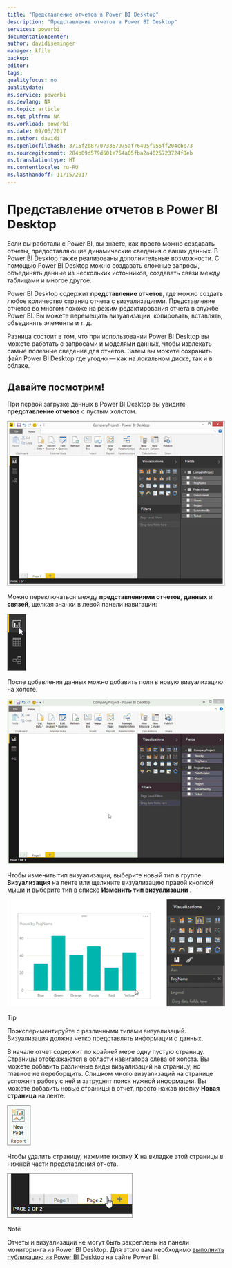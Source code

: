 ```yaml
---
title: "Представление отчетов в Power BI Desktop"
description: "Представление отчетов в Power BI Desktop"
services: powerbi
documentationcenter: 
author: davidiseminger
manager: kfile
backup: 
editor: 
tags: 
qualityfocus: no
qualitydate: 
ms.service: powerbi
ms.devlang: NA
ms.topic: article
ms.tgt_pltfrm: NA
ms.workload: powerbi
ms.date: 09/06/2017
ms.author: davidi
ms.openlocfilehash: 3715f2b877073357975af76495f955ff204cbc73
ms.sourcegitcommit: 284b09d579d601e754a05fba2a4025723724f8eb
ms.translationtype: HT
ms.contentlocale: ru-RU
ms.lasthandoff: 11/15/2017
---
```

# <a name="report-view-in-power-bi-desktop"></a>Представление отчетов в Power BI Desktop
Если вы работали с Power BI, вы знаете, как просто можно создавать отчеты, предоставляющие динамические сведения о ваших данных. В Power BI Desktop также реализованы дополнительные возможности. С помощью Power BI Desktop можно создавать сложные запросы, объединять данные из нескольких источников, создавать связи между таблицами и многое другое.

Power BI Desktop содержит **представление отчетов**, где можно создать любое количество страниц отчета с визуализациями. Представление отчетов во многом похоже на режим редактирования отчета в службе Power BI. Вы можете перемещать визуализации, копировать, вставлять, объединять элементы и т. д.

Разница состоит в том, что при использовании Power BI Desktop вы можете работать с запросами и моделями данных, чтобы извлекать самые полезные сведения для отчетов. Затем вы можете сохранить файл Power BI Desktop где угодно — как на локальном диске, так и в облаке.

## <a name="lets-take-a-look"></a>Давайте посмотрим!
При первой загрузке данных в Power BI Desktop вы увидите **представление отчетов** с пустым холстом.

![](media/desktop-report-view/pbi_reportviewinpbidesigner_reportview.png)

Можно переключаться между **представлениями отчетов**, **данных** и **связей**, щелкая значки в левой панели навигации:

![](media/desktop-report-view/pbi_reportviewinpbidesigner_changeview.png)

После добавления данных можно добавить поля в новую визуализацию на холсте.

![](media/desktop-report-view/pbid_reportview_addvis.gif)

Чтобы изменить тип визуализации, выберите новый тип в группе **Визуализация** на ленте или щелкните визуализацию правой кнопкой мыши и выберите тип в списке **Изменить тип визуализации** .

![](media/desktop-report-view/pbid_reportview_changevis.gif)

> [!TIP]
> Поэкспериментируйте с различными типами визуализаций. Визуализация должна четко представлять информации о данных.
> 
> 

В начале отчет содержит по крайней мере одну пустую страницу. Страницы отображаются в области навигатора слева от холста. Вы можете добавить различные виды визуализаций на страницу, но главное не переборщить. Слишком много визуализаций на странице усложнят работу с ней и затруднят поиск нужной информации. Вы можете добавить новые страницы в отчет, просто нажав кнопку **Новая страница** на ленте.

![](media/desktop-report-view/pbidesignerreportviewnewpage.png)

Чтобы удалить страницу, нажмите кнопку **X** на вкладке этой страницы в нижней части представления отчета.

![](media/desktop-report-view/pbi_reportviewinpbidesigner_deletepage.png)

> [!NOTE]
> Отчеты и визуализации не могут быть закреплены на панели мониторинга из Power BI Desktop. Для этого вам необходимо [выполнить публикацию из Power BI Desktop](desktop-upload-desktop-files.md) на сайте Power BI.
> 
> 

